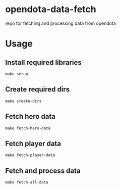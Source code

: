 # opendota-data-fetch
repo for fetching and processing data from opendota 

# Usage
## Install required libraries
```
make setup
```

## Create required dirs
```
make create-dirs
```

## Fetch hero data
```
make fetch-hero-data
```

## Fetch player data
```
make fetch-player-data
```

## Fetch and process data
```
make fetch-all-data
```
